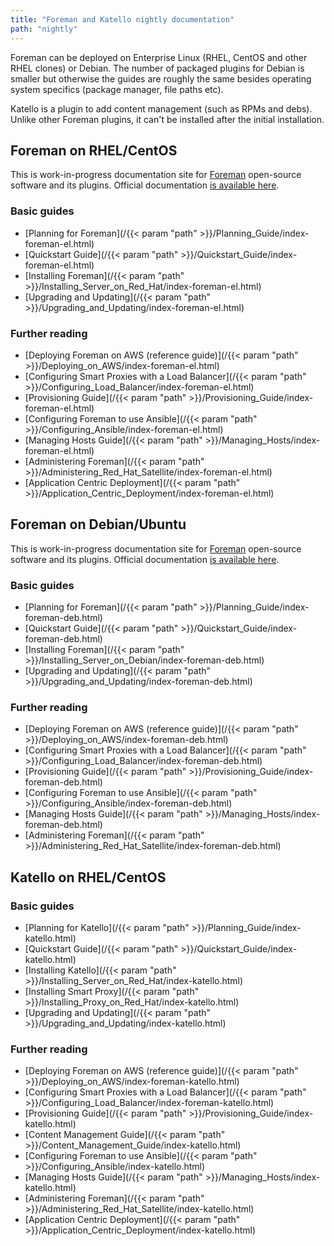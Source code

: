 ```yaml
---
title: "Foreman and Katello nightly documentation"
path: "nightly"
---
```


Foreman can be deployed on Enterprise Linux (RHEL, CentOS and other RHEL clones) or Debian. The number of packaged plugins for Debian is smaller but otherwise the guides are roughly the same besides operating system specifics (package manager, file paths etc).

Katello is a plugin to add content management (such as RPMs and debs). Unlike other Foreman plugins, it can't be installed after the initial installation.

## Foreman on RHEL/CentOS

This is work-in-progress documentation site for <a href="https://www.theforeman.org">Foreman</a> open-source software and its
plugins. Official documentation [is available here](https://theforeman.org/manuals/latest/index.html).

### Basic guides

* [Planning for Foreman](/{{< param "path" >}}/Planning_Guide/index-foreman-el.html)
* [Quickstart Guide](/{{< param "path" >}}/Quickstart_Guide/index-foreman-el.html)
* [Installing Foreman](/{{< param "path" >}}/Installing_Server_on_Red_Hat/index-foreman-el.html)
* [Upgrading and Updating](/{{< param "path" >}}/Upgrading_and_Updating/index-foreman-el.html)

### Further reading

* [Deploying Foreman on AWS (reference guide)](/{{< param "path" >}}/Deploying_on_AWS/index-foreman-el.html)
* [Configuring Smart Proxies with a Load Balancer](/{{< param "path" >}}/Configuring_Load_Balancer/index-foreman-el.html)
* [Provisioning Guide](/{{< param "path" >}}/Provisioning_Guide/index-foreman-el.html)
* [Configuring Foreman to use Ansible](/{{< param "path" >}}/Configuring_Ansible/index-foreman-el.html)
* [Managing Hosts Guide](/{{< param "path" >}}/Managing_Hosts/index-foreman-el.html)
* [Administering Foreman](/{{< param "path" >}}/Administering_Red_Hat_Satellite/index-foreman-el.html)
* [Application Centric Deployment](/{{< param "path" >}}/Application_Centric_Deployment/index-foreman-el.html)

## Foreman on Debian/Ubuntu

This is work-in-progress documentation site for <a href="https://www.theforeman.org">Foreman</a> open-source software and its
plugins. Official documentation [is available here](https://theforeman.org/manuals/latest/index.html).

### Basic guides

* [Planning for Foreman](/{{< param "path" >}}/Planning_Guide/index-foreman-deb.html)
* [Quickstart Guide](/{{< param "path" >}}/Quickstart_Guide/index-foreman-deb.html)
* [Installing Foreman](/{{< param "path" >}}/Installing_Server_on_Debian/index-foreman-deb.html)
* [Upgrading and Updating](/{{< param "path" >}}/Upgrading_and_Updating/index-foreman-deb.html)

### Further reading

* [Deploying Foreman on AWS (reference guide)](/{{< param "path" >}}/Deploying_on_AWS/index-foreman-deb.html)
* [Configuring Smart Proxies with a Load Balancer](/{{< param "path" >}}/Configuring_Load_Balancer/index-foreman-deb.html)
* [Provisioning Guide](/{{< param "path" >}}/Provisioning_Guide/index-foreman-deb.html)
* [Configuring Foreman to use Ansible](/{{< param "path" >}}/Configuring_Ansible/index-foreman-deb.html)
* [Managing Hosts Guide](/{{< param "path" >}}/Managing_Hosts/index-foreman-deb.html)
* [Administering Foreman](/{{< param "path" >}}/Administering_Red_Hat_Satellite/index-foreman-deb.html)

## Katello on RHEL/CentOS

### Basic guides

* [Planning for Katello](/{{< param "path" >}}/Planning_Guide/index-katello.html)
* [Quickstart Guide](/{{< param "path" >}}/Quickstart_Guide/index-katello.html)
* [Installing Katello](/{{< param "path" >}}/Installing_Server_on_Red_Hat/index-katello.html)
* [Installing Smart Proxy](/{{< param "path" >}}/Installing_Proxy_on_Red_Hat/index-katello.html)
* [Upgrading and Updating](/{{< param "path" >}}/Upgrading_and_Updating/index-katello.html)

### Further reading

* [Deploying Foreman on AWS (reference guide)](/{{< param "path" >}}/Deploying_on_AWS/index-foreman-katello.html)
* [Configuring Smart Proxies with a Load Balancer](/{{< param "path" >}}/Configuring_Load_Balancer/index-foreman-katello.html)
* [Provisioning Guide](/{{< param "path" >}}/Provisioning_Guide/index-katello.html)
* [Content Management Guide](/{{< param "path" >}}/Content_Management_Guide/index-katello.html)
* [Configuring Foreman to use Ansible](/{{< param "path" >}}/Configuring_Ansible/index-katello.html)
* [Managing Hosts Guide](/{{< param "path" >}}/Managing_Hosts/index-katello.html)
* [Administering Foreman](/{{< param "path" >}}/Administering_Red_Hat_Satellite/index-katello.html)
* [Application Centric Deployment](/{{< param "path" >}}/Application_Centric_Deployment/index-katello.html)
